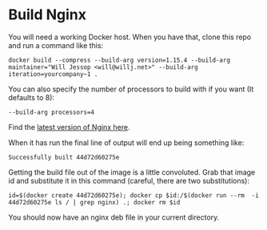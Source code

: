 # Build Nginx

You will need a working Docker host. When you have that, clone this repo and run a command like this:

    docker build --compress --build-arg version=1.15.4 --build-arg maintainer="Will Jessop <will@willj.net>" --build-arg iteration=yourcompany~1 .

You can also specify the number of processors to build with if you want (It defaults to 8):

    --build-arg processors=4

Find the [latest version of Nginx here](http://nginx.org/en/download.html).

When it has run the final line of output will end up being something like:

    Successfully built 44d72d60275e

Getting the build file out of the image is a little convoluted. Grab that image id and substitute it in this command (careful, there are two substitutions):

    id=$(docker create 44d72d60275e); docker cp $id:/$(docker run --rm  -i 44d72d60275e ls / | grep nginx) .; docker rm $id

You should now have an nginx deb file in your current directory.
